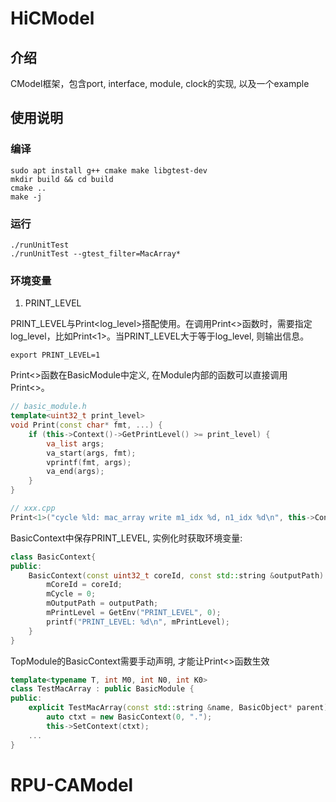 # HiCModel

## 介绍
CModel框架，包含port, interface, module, clock的实现, 以及一个example


## 使用说明

### 编译
```
sudo apt install g++ cmake make libgtest-dev
mkdir build && cd build
cmake ..
make -j

```

### 运行
```
./runUnitTest
./runUnitTest --gtest_filter=MacArray*
```

### 环境变量
1. PRINT_LEVEL

PRINT_LEVEL与Print<log_level>搭配使用。在调用Print<>函数时，需要指定log_level，比如Print<1>。当PRINT_LEVEL大于等于log_level, 则输出信息。
```shell
export PRINT_LEVEL=1
```

Print<>函数在BasicModule中定义, 在Module内部的函数可以直接调用Print<>。
```cpp
// basic_module.h
template<uint32_t print_level>
void Print(const char* fmt, ...) {
    if (this->Context()->GetPrintLevel() >= print_level) {
        va_list args;
        va_start(args, fmt);
        vprintf(fmt, args);
        va_end(args);
    }
}

// xxx.cpp
Print<1>("cycle %ld: mac_array write m1_idx %d, n1_idx %d\n", this->Context()->GetCycle(), packet->m1_idx, packet->n1_idx);
```

BasicContext中保存PRINT_LEVEL, 实例化时获取环境变量:
```cpp
class BasicContext{
public:
    BasicContext(const uint32_t coreId, const std::string &outputPath) {
        mCoreId = coreId;
        mCycle = 0;
        mOutputPath = outputPath;
        mPrintLevel = GetEnv("PRINT_LEVEL", 0);
        printf("PRINT_LEVEL: %d\n", mPrintLevel);
    }
}
```

TopModule的BasicContext需要手动声明, 才能让Print<>函数生效
```cpp
template<typename T, int M0, int N0, int K0>
class TestMacArray : public BasicModule {
public:
    explicit TestMacArray(const std::string &name, BasicObject* parent) : BasicModule(name, parent) {
        auto ctxt = new BasicContext(0, ".");
        this->SetContext(ctxt);
    ...
}
```
# RPU-CAModel
